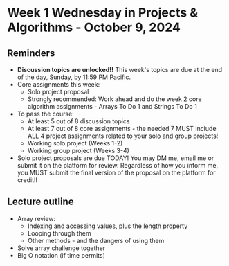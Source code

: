 # Week 1 Wednesday in Projects & Algorithms - October 9, 2024

## Reminders
- **Discussion topics are unlocked!!**  This week's topics are due at the end of the day, Sunday, by 11:59 PM Pacific.
- Core assignments this week:
    - Solo project proposal
    - Strongly recommended: Work ahead and do the week 2 core algorithm assignments - Arrays To Do 1 and Strings To Do 1
- To pass the course:
    - At least 5 out of 8 discussion topics
    - At least 7 out of 8 core assignments - the needed 7 MUST include ALL 4 project assignments related to your solo and group projects!
    - Working solo project (Weeks 1-2)
    - Working group project (Weeks 3-4)
- Solo project proposals are due TODAY!  You may DM me, email me or submit it on the platform for review.  Regardless of how you inform me, you MUST submit the final version of the proposal on the platform for credit!!

## Lecture outline
- Array review:
    - Indexing and accessing values, plus the length property
    - Looping through them
    - Other methods - and the dangers of using them
- Solve array challenge together
- Big O notation (if time permits)